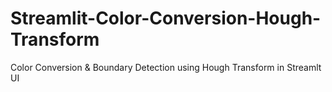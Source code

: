 # Streamlit-Color-Conversion-Hough-Transform
Color Conversion &amp; Boundary Detection using Hough Transform in Streamlt UI
